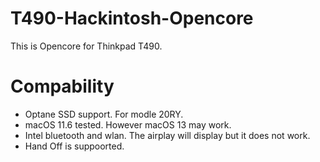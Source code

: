 # T490-Hackintosh-Opencore
This is Opencore for Thinkpad T490.

# Compability
 - Optane SSD support. For modle 20RY.
 - macOS 11.6 tested. However macOS 13 may work.
 - Intel bluetooth and wlan. The airplay will display but it does not work.
 - Hand Off is suppoorted.
